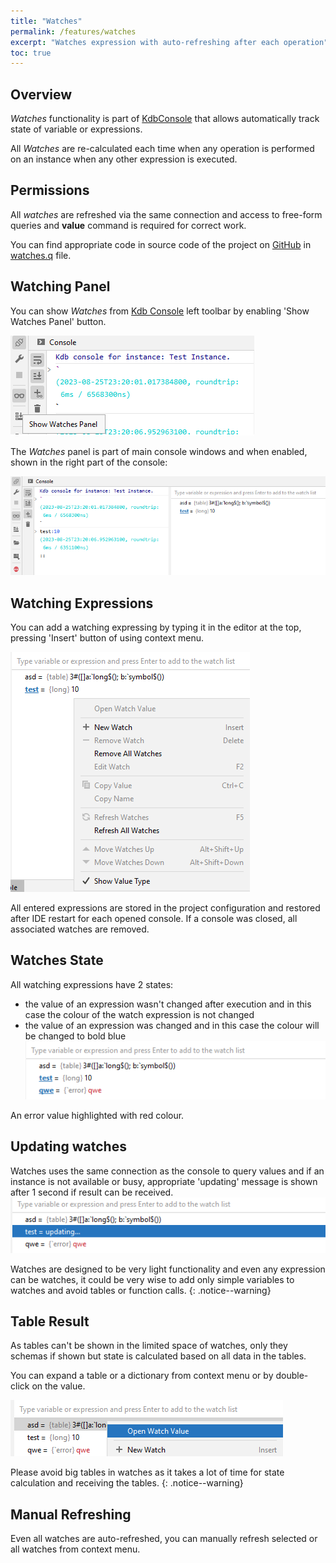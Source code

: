 ```yaml
---
title: "Watches"
permalink: /features/watches
excerpt: "Watches expression with auto-refreshing after each operation"
toc: true
---
```


## Overview

_Watches_ functionality is part of [KdbConsole](/features/console) that allows automatically track state of variable or
expressions.

All _Watches_ are re-calculated each time when any operation is performed on an instance when any other expression is
executed.

## Permissions

All _watches_ are refreshed via the same connection and access to free-form queries and **value** command is required
for correct work.

You can find appropriate code in source code of the project on [GitHub](https://github.com/kdbinsidebrains/plugin)
in [watches.q](https://github.com/kdbinsidebrains/plugin/blob/main/src/main/resources/org/kdb/inside/brains/inspector.q)
file.

## Watching Panel

You can show _Watches_ from [Kdb Console](/features/console) left toolbar by enabling 'Show Watches Panel' button.

![panel.png](/assets/images/features/watches/panel.png)

The _Watches_ panel is part of main console windows and when enabled, shown in the right part of the console:

![split.png](/assets/images/features/watches/split.png)

## Watching Expressions

You can add a watching expressing by typing it in the editor at the top, pressing 'Insert' button of using context menu.

![expressions.png](/assets/images/features/watches/expressions.png)

All entered expressions are stored in the project configuration and restored after IDE restart for each opened console.
If a console was closed, all associated watches are removed.

## Watches State

All watching expressions have 2 states:

- the value of an expression wasn't changed after execution and in this case the colour of the watch expression is not
  changed
- the value of an expression was changed and in this case the colour will be changed to bold blue
  ![state.png](/assets/images/features/watches/state.png)

An error value highlighted with red colour.

## Updating watches

Watches uses the same connection as the console to query values and if an instance is not available or busy,
appropriate 'updating' message is shown after 1 second if result can be received.
![updating.png](/assets/images/features/watches/updating.png)

Watches are designed to be very light functionality and even any expression can be watches, it could be very wise to add
only simple variables to watches and avoid tables or function calls.
{: .notice--warning}

## Table Result

As tables can't be shown in the limited space of watches, only they schemas if shown but state is calculated based on
all data in the tables.

You can expand a table or a dictionary from context menu or by double-click on the value.

![table.png](/assets/images/features/watches/table.png)

Please avoid big tables in watches as it takes a lot of time for state calculation and receiving the tables.
{: .notice--warning}

## Manual Refreshing

Even all watches are auto-refreshed, you can manually refresh selected or all watches from context menu.